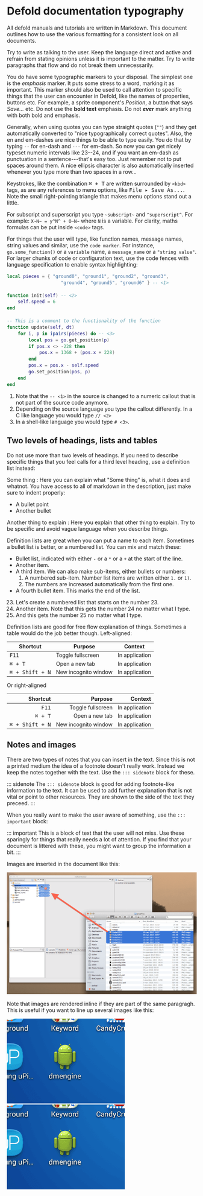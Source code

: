 # Defold documentation typography

All defold manuals and tutorials are written in Markdown. This document outlines how to use the various formatting for a consistent look on all documents.

Try to write as talking to the user. Keep the language direct and active and refrain from stating opinions unless it is important to the matter. Try to write paragraphs that flow and do not break them unnecessarily.

You do have some typographic markers to your disposal. The simplest one is the *emphasis* marker. It puts some stress to a word, marking it as important. This marker should also be used to call attention to specific things that the user can encounter in Defold, like the names of properties, buttons etc. For example, a sprite component's *Position*, a button that says *Save...* etc. Do not use the **bold text** emphasis. Do not ***ever*** mark anything with both bold and emphasis.

Generally, when using quotes you can type straight quotes (`""`) and they get automatically converted to "nice typographically correct quotes". Also, the en and em-dashes are nice things to be able to type easily. You do that by typing `--` for en-dash and `---` for em-dash. So now you can get nicely typeset numeric intervals like 23--24, and if you want an em-dash as punctuation in a sentence---that's easy too. Just remember not to put spaces around them. A nice ellipsis character is also automatically inserted whenever you type more than two spaces in a row...

Keystrokes, like the combination <kbd>⌘ + T</kbd> are written surrounded by `<kbd>` tags, as are any references to menu options, like <kbd>File ▸ Save As...</kbd>. Note the small right-pointing triangle that makes menu options stand out a little.

For subscript and superscript you type `~subscript~` and `^superscript^`. For example: <code>X~N~ = y^N^ + O~N~</code> where `N` is a variable. For clarity, maths formulas can be put inside `<code>` tags.

For things that the user will type, like function names, message names, string values and similar, use the `code marker`. For instance, `go.some_function()` or a `variable` name, a `message_name` or a `"string value"`. For larger chunks of code or configuration text, use the code fences with language specification to enable syntax highlighting:

```lua
local pieces = { "ground0", "ground1", "ground2", "ground3",
                    "ground4", "ground5", "ground6" } -- <1>

function init(self) -- <2>
    self.speed = 6
end

-- This is a comment to the functionality of the function
function update(self, dt)
    for i, p in ipairs(pieces) do -- <3>
        local pos = go.get_position(p)
        if pos.x <> -228 then
            pos.x = 1368 + (pos.x + 228)
        end
        pos.x = pos.x - self.speed
        go.set_position(pos, p)
    end
end
```
1. Note that the `-- <1>` in the source is changed to a numeric callout that is not part of
   the source code anymore.
2. Depending on the source language you type the callout differently. In a C like language
   you would type `// <2>`
3. In a shell-like language you would type `# <3>`.

## Two levels of headings, lists and tables

Do not use more than two levels of headings. If you need to describe specific things that you feel calls for a third level heading, use a definition list instead:

Some thing
: Here you can explain what "Some thing" is, what it does and whatnot. You have access to all of markdown in the description, just make sure to indent properly:
  - A bullet point
  - Another bullet

Another thing to explain
: Here you explain that other thing to explain. Try to be specific and avoid vague language when you describe things.

Definition lists are great when you can put a name to each item. Sometimes a bullet list is better, or a numbered list. You can mix and match these:

- Bullet list, indicated with either `-` or a `*` or a `+` at the start of the line.
- Another item.
- A third item. We can also make sub-items, either bullets or numbers:
    1. A numbered sub-item. Number list items are written either `1.` or `1)`.
    2. The numbers are increased automatically from the first one.
- A fourth bullet item. This marks the end of the list.

23. Let's create a numbered list that starts on the number 23.
1. Another item. Note that this gets the number 24 no matter what I type.
0. And this gets the number 25 no matter what I type.

Definition lists are good for free flow explanation of things. Sometimes a table would do the job better though. Left-aligned:

| Shortcut                  | Purpose               | Context        |
| ------------------------- | --------------------- | -------------- |
| <kbd>F11</kbd>            | Toggle fullscreen     | In application |
| <kbd>⌘ + T</kbd>         | Open a new tab        | In application |
| <kbd>⌘ + Shift + N</kbd> | New incognito window  | In application |

Or right-aligned

| Shortcut                  | Purpose               | Context        |
| ------------------------: | --------------------: | -------------: |
| <kbd>F11</kbd>            | Toggle fullscreen     | In application |
| <kbd>⌘ + T</kbd>         | Open a new tab        | In application |
| <kbd>⌘ + Shift + N</kbd> | New incognito window  | In application |


## Notes and images

There are two types of notes that you can insert in the text. Since this is not a printed medium the idea of a footnote doesn't really work. Instead we keep the notes together with the text. Use the `::: sidenote` block for these.

::: sidenote
The `::: sidenote` block is good for adding footnote-like information to the text. It can be used to add further explanation that is not vital or point to other resources. They are shown to the side of the text they preceed.
:::

When you really want to make the user aware of something, use the `::: important` block:

::: important
This is a block of text that the user will not miss. Use these sparingly for things that really needs a lot of attention. If you find that your document is littered with these, you might want to group the information a bit.
:::

Images are inserted in the document like this:

![A large image of sorts](manuals/images/doctest/large.png)

Note that images are rendered inline if they are part of the same paragragh. This is useful if you want to line up several images like this:

![A small image of sorts](manuals/images/doctest/small.png)
![A small image of sorts](manuals/images/doctest/small.png)

